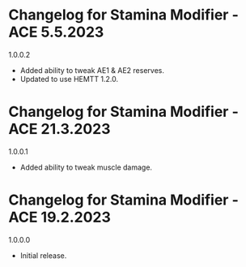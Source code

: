 # Changelog for Stamina Modifier - ACE 5.5.2023

1.0.0.2
- Added ability to tweak AE1 & AE2 reserves.
- Updated to use HEMTT 1.2.0.

# Changelog for Stamina Modifier - ACE 21.3.2023

1.0.0.1
- Added ability to tweak muscle damage.

# Changelog for Stamina Modifier - ACE 19.2.2023

1.0.0.0
- Initial release.
